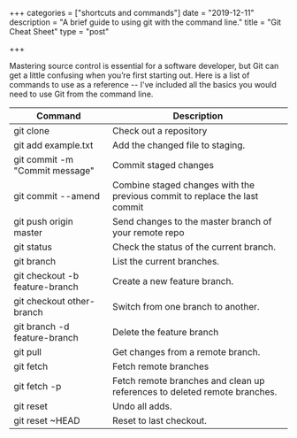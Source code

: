 +++
categories = ["shortcuts and commands"]
date = "2019-12-11"
description = "A brief guide to using git with the command line."
title = "Git Cheat Sheet"
type = "post"

+++

Mastering source control is essential for a software developer, but Git can get a little confusing when you’re first starting out. Here is a list of commands to use as a reference -- I've included all the basics you would need to use Git from the command line.


| Command | Description |
|---------|-------------|
git clone | Check out a repository
git add example.txt | Add the changed file to staging.
git commit -m "Commit message" | Commit staged changes
git commit --amend | Combine staged changes with the previous commit to replace the last commit
git push origin master | Send changes to the master branch of your remote repo
git status | Check the status of the current branch.
git branch | List the current branches.
git checkout -b feature-branch | Create a new feature branch.
git checkout other-branch | Switch from one branch to another.
git branch -d feature-branch | Delete the feature branch
git pull | Get changes from a remote branch.
git fetch | Fetch remote branches
git fetch -p | Fetch remote branches and clean up references to deleted remote branches.
git reset | Undo all adds.
git reset ~HEAD | Reset to last checkout.
